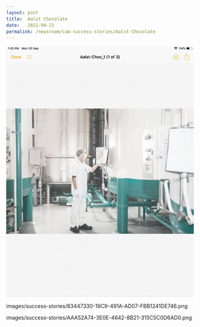 ```yaml
---
layout: post
title:  Aalst Chocolate
date:   2021-09-21
permalink: /newsroom/cab-success-stories/Aalst-Chocolate
---
```



![0F8929A1-E4B3-4A1E-BB7A-4AD7E5709530.png](/images/success-stories/0F8929A1-E4B3-4A1E-BB7A-4AD7E5709530.png)




images/success-stories/83447330-19C9-491A-AD07-FBB1241DE746.png

images/success-stories/AAA52A74-3E0E-4642-8B21-315C5C0D6AD0.png






